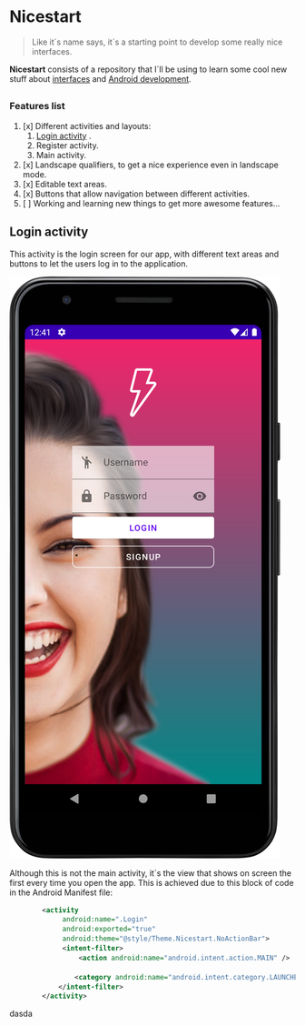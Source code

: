 # Nicestart
> Like it´s name says, it´s a starting point to develop some really nice
> interfaces.

**Nicestart** consists of a repository that I´ll be using to learn some
cool new stuff about
[interfaces](https://www.sciencedirect.com/topics/computer-science/interface-development)
and
[Android development](https://en.wikipedia.org/wiki/Android_software_development#:~:text=Android%20software%20development%20is%20the,other%20languages%20is%20also%20possible.).
##
### Features list
1. [x] Different activities and layouts:
   1. [Login activity](#login-activity) .
   2. Register activity.
   3. Main activity.
2. [x] Landscape qualifiers, to get a nice experience even in landscape
       mode.
3. [x] Editable text areas.
4. [x] Buttons that allow navigation between different activities.
5. [ ] Working and learning new things to get more awesome features...

## Login activity
This activity is the login screen for our app, with different text areas
and buttons to let the users log in to the application.

![Login activity preview](./img/Screenshot_login_1.png)

Although this is not the main activity, it´s the view that shows on
screen the first every time you open the app. This is achieved due to
this block of code in the Android Manifest file:

```xml
        <activity
             android:name=".Login"
             android:exported="true"
             android:theme="@style/Theme.Nicestart.NoActionBar">
             <intent-filter>
                 <action android:name="android.intent.action.MAIN" />

                <category android:name="android.intent.category.LAUNCHER" />
            </intent-filter>
        </activity>
```

dasda

